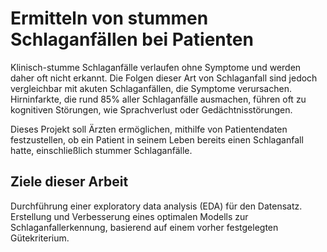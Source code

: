 # Ermitteln von stummen Schlaganfällen bei Patienten

Klinisch-stumme Schlaganfälle verlaufen ohne Symptome und werden daher oft nicht erkannt. Die Folgen dieser Art von Schlaganfall sind jedoch vergleichbar mit akuten Schlaganfällen, die Symptome verursachen. Hirninfarkte, die rund 85% aller Schlaganfälle ausmachen, führen oft zu kognitiven Störungen, wie Sprachverlust oder Gedächtnisstörungen.

Dieses Projekt soll Ärzten ermöglichen, mithilfe von Patientendaten festzustellen, ob ein Patient in seinem Leben bereits einen Schlaganfall hatte, einschließlich stummer Schlaganfälle.

## Ziele dieser Arbeit
Durchführung einer exploratory data analysis (EDA) für den Datensatz.
Erstellung und Verbesserung eines optimalen Modells zur Schlaganfallerkennung, basierend auf einem vorher festgelegten Gütekriterium.
